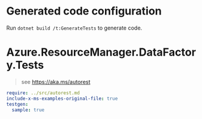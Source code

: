 # Generated code configuration

Run `dotnet build /t:GenerateTests` to generate code.

# Azure.ResourceManager.DataFactory.Tests

> see https://aka.ms/autorest
``` yaml
require: ../src/autorest.md
include-x-ms-examples-original-file: true
testgen:
  sample: true
```
